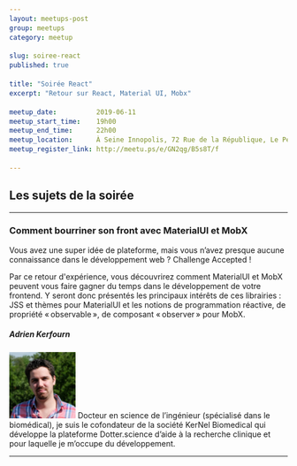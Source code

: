 ```yaml
---
layout: meetups-post
group: meetups
category: meetup

slug: soiree-react
published: true

title: "Soirée React"
excerpt: "Retour sur React, Material UI, Mobx"

meetup_date:          2019-06-11
meetup_start_time:    19h00
meetup_end_time:      22h00
meetup_location:      À Seine Innopolis, 72 Rue de la République, Le Petit Quevilly
meetup_register_link: http://meetu.ps/e/GN2qg/B5s8T/f

---
```


## Les sujets de la soirée

---

### Comment bourriner son front avec MaterialUI et MobX

Vous avez une super idée de plateforme, mais vous n’avez presque aucune connaissance dans le développement web ? Challenge Accepted !

Par ce retour d'expérience, vous découvrirez comment MaterialUI et MobX peuvent vous faire gagner du temps dans le développement de votre frontend. Y seront donc présentés les principaux intérêts de ces librairies : JSS et thèmes pour MaterialUI et les notions de programmation réactive, de propriété « observable », de composant « observer » pour MobX.

##### Adrien Kerfourn

<img src="/images/meetups/speakers/adrien-kerfourn.jpg" alt="Adrien Kerfourn" width="120" class="alignleft" />
Docteur en science de l’ingénieur (spécialisé dans le biomédical), je suis le cofondateur de la société KerNel Biomedical qui développe la plateforme Dotter.science d’aide à la recherche clinique et pour laquelle je m’occupe du développement.

<!--
---

### Nom du sujet 2

Lorem ipsum dolor sit amet, consectetur adipisicing elit.

##### Thomas Capet

<img src="/images/meetups/speakers/default.png" alt="Thomas Capet" width="120" class="alignleft" />
Lorem ipsum dolor sit amet, consectetur adipisicing elit.

A accusantium ad atque aut commodi delectus distinctio dolorem exercitationem illo incidunt, magni nesciunt nisi perspiciatis placeat praesentium, quisquam soluta tenetur velit.

Twitter : [@speaker](https://twitter.com/speaker)
-->

---

